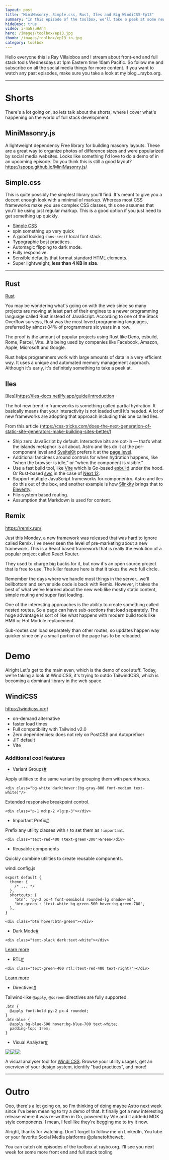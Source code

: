 ```yaml
---
layout: post
title: "MiniMasonry, Simple.css, Rust, Iles and Big WindiCSS-Ep13"
summary: "In this episode of the toolbox, we'll take a peek at some new libraries like minimason and simple.css, then talk about how Rust is taking over the web, plus we'll look at some major new major frameworks like Remix and Iles. Then, I'll show you a demo of WindiCSS, a contender that offers some improvements over TailwindCSS. It's not in your mind, the pace of the web is relentless...so to keep up...it's time, for the Toolbox"
hideDesc: true
video: i-maN7uHAn4
hero: /images/toolbox/ep13.jpg
thumb: /images/toolbox/ep13_tn.jpg
category: toolbox
---
```


Hello everyone this is Ray Villalobos and I stream about front-end and full stack tools Wednesdays at 1pm Eastern time 10am Pacific. So follow me and subscribe on all the social media things for more content. If you want to watch any past episodes, make sure you take a look at my blog...raybo.org.

---

# Shorts

There's a lot going on, so lets talk about the shorts, where I cover what's happening on the world of full stack development.

## MiniMasonry.js

A lightweight dependency Free library for building masonry layouts. These are a great way to organize photos of difference sizes and were popularized by social media websites. Looks like something I'd love to do a demo of in an upcoming episode. Do you think this is still a good layout? https://spope.github.io/MiniMasonry.js/

## Simple.css

This is quite possibly the simplest library you'll find. It's meant to give you a decent enough look with a minimal of markup. Whereas most CSS frameworks make you use complex CSS classes, this one assumes that you'll be using just regular markup. This is a good option if you just need to get something up quickly.

- [Simple CSS](https://simplecss.org/)
- spin something up very quick
- A good looking `sans-serif` local font stack.
- Typographic best practices.
- Automagic flipping to dark mode.
- Fully responsive.
- Sensible defaults that format standard HTML elements.
- Super lightweight; **less than 4 KB in size**.

---

## Rust

[Rust](https://www.rust-lang.org/)

You may be wondering what's going on with the web since so many projects are moving at least part of their engines to a newer programming language called Rust instead of JavaScript. According to one of the Stack Overflow surveys, Rust was the most loved programming languages, preferred by almost 84% of programmers six years in a row.

The proof is the amount of popular projects using Rust like Deno, esbuild, Rome, Parcel, Vite…it's being used by companies like Facebook, Amazon, Apple, Microsoft and Google.

Rust helps programmers work with large amounts of data in a very efficient way. It uses a unique and automated memory management approach. Although it's early, it's definitely something to take a peek at.

## Iles

[Iles](https://iles-docs.netlify.app/guide/introduction

The hot new trend in frameworks is something called partial hydration. It basically means that your interactivity is not loaded until it's needed. A lot of new frameworks are adopting that approach including this one called Iles.

From this article (https://css-tricks.com/does-the-next-generation-of-static-site-generators-make-building-sites-better/)

- Ship zero JavaScript by default. Interactive bits are opt-in — that’s what the islands metaphor is all about. Astro and îles do it at the per-component level and [SvelteKit](https://kit.svelte.dev/) prefers it at the [page level](https://kit.svelte.dev/docs#ssr-and-javascript-prerender).
- Additional fanciness around controls for when hydration happens, like “when the browser is idle,” or “when the component is visible.”
- Use a fast build tool, like [Vite](https://vitejs.dev/) which is Go-based [esbuild](https://esbuild.github.io/) under the hood. Or Rust-based [swc](https://swc.rs/) in the case of [Next 12](https://nextjs.org/blog/next-12).
- Support multiple JavaScript frameworks for componentry. Astro and îles do this out of the box, and another example is how [Slinkity](https://slinkity.dev/) brings that to [Eleventy](https://www.11ty.dev/).
- File-system based routing.
- Assumption that Markdown is used for content.

## Remix

https://remix.run/

Just this Monday, a new framework was released that was hard to ignore called Remix. I've never seen the level of pre-marketing about a new framework. This is a React based framework that is really the evolution of a popular project called React Router.

They used to charge big bucks for it, but now it's an open source project that is free to use. The killer feature here is that it takes the web full circle.

Remember the days where we handle most things in the server…we'll bellbottom and server side code is back with Remix. However, it takes the best of what we've learned about the new web like mostly static content, simple routing and super fast loading.

One of the interesting approaches is the ability to create something called nested routes. So a page can have sub-sections that load separately. The huge advantage is sort of like what happens with modern build tools like HMR or Hot Module replacement.

Sub-routes can load separately than other routes, so updates happen way quicker since only a small portion of the page has to be reloaded.

# Demo

Alright Let's get to the main even, which is the demo of cool stuff. Today, we're taking a look at WindiCSS, it's trying to outdo TailwindCSS, which is becoming a dominant library in the web space.

## WindiCSS

https://windicss.org/

- on-demand alternative
- faster load times
- Full compatibility with Tailwind v2.0
- Zero dependencies: does not rely on PostCSS and Autoprefixer
- JIT default
- Vite

### Additional cool features

- Variant Groups[#](https://windicss.org/features/#variant-groups)

Apply utilities to the same variant by grouping them with parentheses.

```
<div class="bg-white dark:hover:(bg-gray-800 font-medium text-white)"/>
```

Extended responsive breakpoint control.

```
<div class="p-1 md:p-2 <lg:p-3"></div>
```

- Important Prefix[#](https://windicss.org/features/#important-prefix)

Prefix any utility classes with `!` to set them as `!important`.

```
<div class="text-red-400 !text-green-300">Green</div>
```

- Reusable components

Quickly combine utilities to create reusable components.

windi.config.js

```
export default {
  theme: {
    /* ... */
  },
  shortcuts: {
    'btn': 'py-2 px-4 font-semibold rounded-lg shadow-md',
    'btn-green': 'text-white bg-green-500 hover:bg-green-700',
  },
}
```

```
<div class="btn hover:btn-green"></div>
```

- Dark Mode[#](https://windicss.org/features/#dark-mode)

```
<div class="text-black dark:text-white"></div>
```

[Learn more](https://windicss.org/features/dark-mode)

- RTL[#](https://windicss.org/features/#rtl)

```
<div class="text-green-400 rtl:(text-red-400 text-right)"></div>
```

[Learn more](https://windicss.org/features/rtl)

- Directives[#](https://windicss.org/features/#directives)

Tailwind-like `@apply`, `@screen` directives are fully supported.

```
.btn {
  @apply font-bold py-2 px-4 rounded;
}
.btn-blue {
  @apply bg-blue-500 hover:bg-blue-700 text-white;
  padding-top: 1rem;
}
```

- Visual Analyzer[#](https://windicss.org/features/analyzer.html#visual-analyzer)

[![](https://img.shields.io/badge/a-windicss--analysis-gray?logo=github&label=)](https://github.com/windicss/windicss-analysis)[![](https://img.shields.io/npm/v/windicss-analysis?color=cb0200&label=%20&logo=npm)](https://www.npmjs.com/package/windicss-analysis)[![](https://img.shields.io/badge/a-%40antfu-48B0F1?label=)](https://github.com/antfu)

A visual analyser tool for [Windi CSS](https://github.com/windicss/windicss). Browse your utility usages, get an overview of your design system, identify "bad practices", and more!

---

# Outro

Ooo, there's a lot going on, so I'm thinking of doing maybe Astro next week since I've been meaning to try a demo of that. It finally got a new interesting release where it was re-written in Go, powered by Vite and it addedd MDX style components. I mean, I feel like they're begging me to try it now.

Alright, thanks for watching. Don't forget to follow me on LinkedIn, YouTube or your favorite Social Media platforms @planetoftheweb.

You can catch old episodes of the toolbox at raybo.org. I'll see you next week for some more front end and full stack tooling
